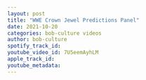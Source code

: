 ```yaml
---
layout: post
title: "WWE Crown Jewel Predictions Panel"
date: 2021-10-20
categories: bob-culture videos
author: bob-culture
spotify_track_id: 
youtube_video_id: 7U5eemAyhLM
apple_track_id: 
youtube_metadata: 
---
```

